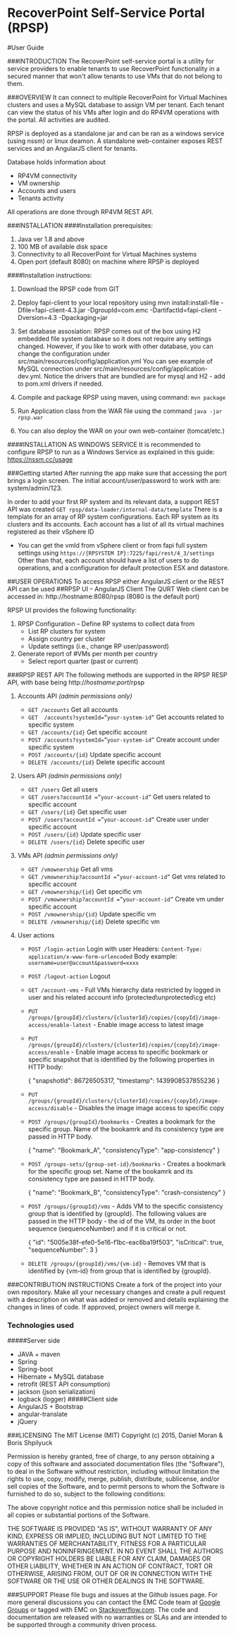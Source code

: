 
RecoverPoint Self-Service Portal (RPSP)
=======================================
#User Guide

###INTRODUCTION
The RecoverPoint self-service portal is a utility for service providers to enable tenants to use 
RecoverPoint functionality in a secured manner that won't allow tenants to use VMs that do not belong to them.

###OVERVIEW
It can connect to multiple RecoverPoint for Virtual Machines clusters and uses a MySQL database 
to assign VM per tenant. Each tenant can view the status of his VMs after login and do RP4VM operations
with the portal. All activities are audited. 

RPSP is deployed as a standalone jar and can be ran as a windows service (using nssm) or linux deamon. 
A standalone web-container exposes REST services and an AngularJS client for tenants.

Database holds information about
 * RP4VM connectivity 
 * VM ownership 
 * Accounts and users
 * Tenants activity

All operations are done through RP4VM REST API.

###INSTALLATION
####Installation prerequisites:
 1. Java ver 1.8 and above
 2. 100 MB of available disk space
 3. Connectivity to all RecoverPoint for Virtual Machines systems
 4. Open port (default 8080) on machine where RPSP is deployed
 
####Installation instructions:
 1. Download the RPSP code from GIT
 2. Deploy fapi-client to your local repository using
    mvn install:install-file -Dfile=fapi-client-4.3.jar -DgroupId=com.emc -DartifactId=fapi-client -Dversion=4.3 -Dpackaging=jar
 3. Set database assosiation:
    RPSP comes out of the box using H2 embedded file system database so it does not require any settings changed.
    However, if you like to work with other database, you can change the configuration under src/main/resources/config/application.yml
    You can see example of MySQL connection under src/main/resources/config/application-dev.yml.
    Notice the drivers that are bundled are for mysql and H2 - add to pom.xml drivers if needed.
        
 3. Compile and package RPSP using maven, using command:  `mvn package` 
 4. Run Application class from the WAR file using the command `java -jar rpsp.war`
 5. You can also deploy the WAR on your own web-container (tomcat/etc.)

####INSTALLATION AS WINDOWS SERVICE
It is recommended to configure RPSP to run as a Windows Service as explained in this guide: https://nssm.cc/usage

###Getting started
After running the app make sure that accessing the port brings a login screen.
The initial account/user/password to work with are: system/admin/123.

In order to add your first RP system and its relevant data, a support REST API was created
`GET rpsp/data-loader/internal-data/template`
There is a template for an array of RP system configurations.
Each RP system as its clusters and its accounts.
Each account has a list of all its virtual machines registered as their vSphere ID
* You can get the vmId from vSphere client or from fapi full system settings using `https://{RPSYSTEM IP}:7225/fapi/rest/4_3/settings`
Other than that, each account should have a list of users to do operations,
and a configuration for default protection ESX and datastore.



##USER OPERATIONS
To access RPSP either AngularJS client or the REST API can be used
##RPSP UI – AngularJS Client
The QURT Web client can be accessed in: http://hostname:8080/rpsp (8080 is the default port) 

RPSP UI provides the following functionality:
 1. RPSP Configuration – Define RP systems to collect data from
	 - List RP clusters for system
	 - Assign country per cluster
	 - Update settings (i.e., change RP user/password)
 2. Generate report of #VMs per month per country
     - Select report quarter (past or current)
 
###RPSP REST API
The following methods are supported in the RPSP RESP API, with base being http://*hostname*:*port*/rpsp

1. Accounts API *(admin permissions only)*
	 - `GET /accounts`  Get all accounts
	 - `GET  /accounts?systemId=”your-system-id”` Get accounts related to specific system 
	 - `GET /accounts/{id}` Get specific account 
	 - `POST /accounts?systemId=”your-system-id”` Create account under specific system 
	 - `POST /accounts/{id}` Update specific account 
	 - `DELETE /accounts/{id}` Delete specific account 
	
2.  Users API *(admin permissions only)*
     - `GET /users` Get all users 
     - `GET /users?accountId =”your-account-id”` Get users related to specific account 
     - `GET /users/{id}` Get specific user 
     - `POST /users?accountId =”your-account-id”` Create user under specific account 
     - `POST /users/{id}` Update specific user 
     - `DELETE /users/{id}` Delete specific user 

3. VMs API *(admin permissions only)*
     - `GET /vmownership` Get all vms 
     - `GET /vmownership?accountId =”your-account-id”` Get vms related to specific account 
     - `GET /vmownership/{id}` Get specific vm 
     - `POST /vmownership?accountId =”your-account-id”` Create vm under specific account 
     - `POST /vmownership/{id}`  Update specific vm 
     - `DELETE /vmownership/{id}` Delete specific vm 

4. User actions
    - `POST /login-action` Login with user
        Headers: `Content-Type: application/x-www-form-urlencoded`
        Body example: `username=user@account&password=xxxx`
    - `POST /logout-action` Logout
    - `GET /account-vms` - Full VMs hierarchy data restricted by logged in user and his related account info  (protected\unprotected\cg etc)
   
    
    - `PUT /groups/{groupId}/clusters/{clusterId}/copies/{copyId}/image-access/enable-latest` 	- Enable image access to latest image
    
    - `PUT /groups/{groupId}/clusters/{clusterId}/copies/{copyId}/image-access/enable` -  	Enable image access to specific bookmark or specific snapshot that is identified by the 	following properties in HTTP body:
    
	   {
			"snapshotId": 86726505317,
			"timestamp": 1439908537855236
	   }


    - `PUT /groups/{groupId}/clusters/{clusterId}/copies/{copyId}/image-access/disable` - 	Disables the image image access to specific copy
    
    
    - `POST /groups/{groupId}/bookmarks` - Creates a bookmark for the specific group. Name of 	the bookamrk and its consistency type are passed in HTTP body.
    
	   {
			"name": "Bookmark_A",
			"consistencyType": "app-consistency"
	   }
	 
	 
	- `POST /groups-sets/{group-set-id}/bookmarks` - Creates a bookmark for the specific 	group set. Name of the bookamrk and its consistency type are passed in HTTP body.
    
	   {
			"name": "Bookmark_B",
			"consistencyType": "crash-consistency"
	   }
   
   
	- `POST /groups/{groupId}/vms` - Adds VM to the specific consistency group that is 	identified by {groupId}.
	The following values are passed in the HTTP body - the id of the VM, its order in the 	boot sequence (sequenceNumber) and if it is critical or not. 

    
	   {
		"id": "5005e38f-efe0-5e16-f1bc-eac6ba19f503",
		"isCritical": true,
		"sequenceNumber": 3
	   }
   
   - `DELETE /groups/{groupId}/vms/{vm-id}` - Removes VM that is identified by {vm-id} from group that is 	identified by {groupId}.
    


###CONTRIBUTION INSTRUCTIONS
Create a fork of the project into your own repository. 
Make all your necessary changes and create a pull request with a description on what was added or removed and details explaining the changes in lines of code. If approved, project owners will merge it.

### Technologies used
#####Server side
* JAVA + maven
* Spring
* Spring-boot
* Hibernate + MySQL database
* retrofit (REST API consumption)
* jackson (json serialization)
* logback (logger)
#####Client side
* AngularJS + Bootstrap
* angular-translate
* jQuery

###LICENSING
The MIT License (MIT)
Copyright (c) 2015, Daniel Moran & Boris Shpilyuck

Permission is hereby granted, free of charge, to any person obtaining a copy of this software and associated documentation files (the "Software"), to deal in the Software without restriction, including without limitation the rights to use, copy, modify, merge, publish, distribute, sublicense, and/or sell copies of the Software, and to permit persons to whom the Software is furnished to do so, subject to the following conditions:

The above copyright notice and this permission notice shall be included in all copies or substantial portions of the Software.

THE SOFTWARE IS PROVIDED "AS IS", WITHOUT WARRANTY OF ANY KIND, EXPRESS OR IMPLIED, INCLUDING BUT NOT LIMITED TO THE WARRANTIES OF MERCHANTABILITY, FITNESS FOR A PARTICULAR PURPOSE AND NONINFRINGEMENT. IN NO EVENT SHALL THE AUTHORS OR COPYRIGHT HOLDERS BE LIABLE FOR ANY CLAIM, DAMAGES OR OTHER LIABILITY, WHETHER IN AN ACTION OF CONTRACT, TORT OR OTHERWISE, ARISING FROM, OUT OF OR IN CONNECTION WITH THE SOFTWARE OR THE USE OR OTHER DEALINGS IN THE SOFTWARE.

###SUPPORT
Please file bugs and issues at the Github issues page. For more general discussions you can contact the EMC Code team at [Google Groups](https://groups.google.com/forum/#!forum/emccode-users) or tagged with EMC on [Stackoverflow.com](https://stackoverflow.com/). The code and documentation are released with no warranties or SLAs and are intended to be supported through a community driven process.

